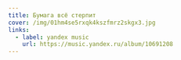 ```yaml
---
title: Бумага всё стерпит
cover: /img/01hm4se5rxqk4kszfmrz2skgx3.jpg
links:
  - label: yandex music
    url: https://music.yandex.ru/album/10691208
---
```

